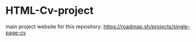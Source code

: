 # HTML-Cv-project

main project website for this repository:
https://roadmap.sh/projects/single-page-cv
